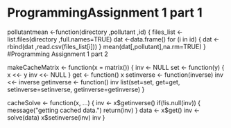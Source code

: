# ProgrammingAssignment 1 part 1

pollutantmean <-function(directory ,pollutant ,id)
{
files_list <-list.files(directory ,full.names=TRUE)
dat <-data.frame()
for (i in id)
{
dat <-rbind(dat ,read.csv(files_list[i]))
}
mean(dat[,pollutant],na.rm=TRUE)
}
#Programming Assignment 1 part 2

makeCacheMatrix <- function(x = matrix()) {
    inv <- NULL
    set <- function(y) {
        x <<- y
        inv <<- NULL
    }
    get <- function() x
    setinverse <- function(inverse) inv <<- inverse
    getinverse <- function() inv
    list(set=set, get=get, setinverse=setinverse, getinverse=getinverse)
}


cacheSolve <- function(x, ...) {
    inv <- x$getinverse()
    if(!is.null(inv)) {
        message("getting cached data.")
        return(inv)
    }
    data <- x$get()
    inv <- solve(data)
    x$setinverse(inv)
    inv
}
